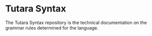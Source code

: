 # Tutara Syntax

The Tutara Syntax repository is the technical documentation on the grammar rules determined for the language.
